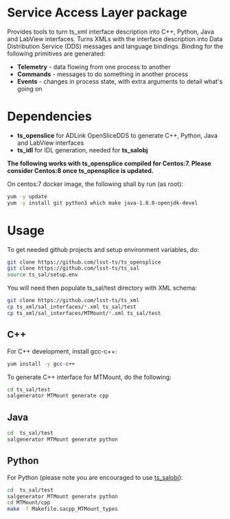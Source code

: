 # Service Access Layer package

Provides tools to turn ts_xml interface description into C++, Python, Java and
LabView interfaces. Turns XMLs with the interface description into Data
Distribution Service (DDS) messages and language bindings. Binding for the
following primitives are generated:

* **Telemetry** - data flowing from one process to another
* **Commands** - messages to do something in another process
* **Events** - changes in process state, with extra arguments to detail what's
   going on

# Dependencies

* **ts_openslice** for ADLink OpenSliceDDS to generate C++, Python, Java and LabView interfaces
* **ts_idl** for IDL generation, needed for **ts_salobj**

**The following works with ts_opensplice compiled for Centos:7. Please consider
Centos:8 once ts_opensplice is updated.**

On centos:7 docker image, the following shall by run (as root):

```bash
yum -y update
yum -y install git python3 which make java-1.8.0-openjdk-devel
```

# Usage

To get needed github projects and setup environment variables, do:

```bash
git clone https://github.com/lsst-ts/ts_opensplice
git clone https://github.com/lsst-ts/ts_sal
source ts_sal/setup.env
```

You will need then populate ts_sal/test directory with XML schema:

```bash
git clone https://github.com/lsst-ts/ts_xml
cp ts_xml/sal_interfaces/*.xml ts_sal/test
cp ts_xml/sal_interfaces/MTMount/*.xml ts_sal/test
```

## C++

For C++ development, install gcc-c++:

```bash
yum install -y gcc-c++
```

To generate C++ interface for MTMount, do the following:

```bash
cd ts_sal/test
salgenerator MTMount generate cpp
```

## Java

```bash
cd  ts_sal/test
salgenerator MTMount generate python
```

## Python

For Python (please note you are encouraged to use
[ts_salobj](https://github.com/lsstts/ts_salobj)):

```bash
cd  ts_sal/test
salgenerator MTMount generate python
cd MTMount/cpp
make -f Makefile.sacpp_MTMount_types
```


